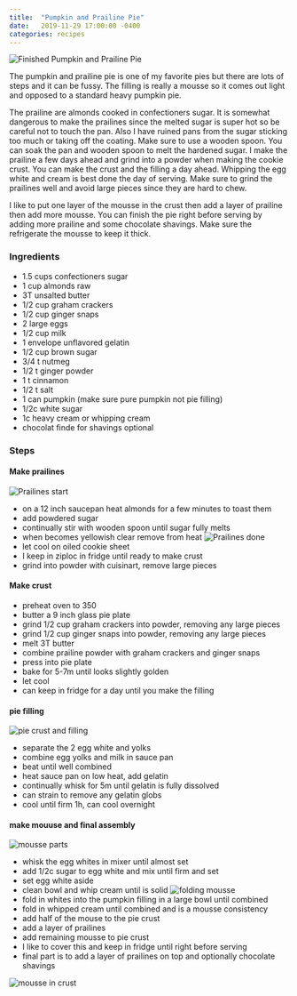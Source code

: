 ```yaml
---
title:  "Pumpkin and Prailine Pie"
date:   2019-11-29 17:00:00 -0400
categories: recipes
---
```

![Finished Pumpkin and Prailine Pie](/assets/images/prailine7.jpg)

The pumpkin and prailine pie is one of my favorite pies but there are lots of steps and it can be fussy.  The filling is really a mousse so it comes out light and opposed to a standard heavy pumpkin pie.

The prailine are almonds cooked in confectioners sugar.  It is somewhat dangerous to make the prailines since the melted sugar is super hot so be careful not to touch the pan.  Also I have ruined pans from the sugar sticking too much or taking off the coating.  Make sure to use a wooden spoon.  You can soak the pan and wooden spoon to melt the hardened sugar.  I make the prailine a few days ahead and grind into a powder when making the cookie crust.  You can make the crust and the filling a day ahead.  Whipping the egg white and cream is best done the day of serving.  Make sure to grind the prailines well and avoid large pieces since they are hard to chew.

I like to put one layer of the mousse in the crust then add a layer of prailine then add more mousse.  You can finish the pie right before serving by adding more prailine and some chocolate shavings.  Make sure the refrigerate the mousse to keep it thick.

### Ingredients
- 1.5 cups confectioners sugar
- 1 cup almonds raw
- 3T unsalted butter
- 1/2 cup graham crackers
- 1/2 cup ginger snaps
- 2 large eggs
- 1/2 cup milk
- 1 envelope unflavored gelatin
- 1/2 cup brown sugar
- 3/4 t nutmeg
- 1/2 t ginger powder
- 1 t cinnamon
- 1/2 t salt
- 1 can pumpkin (make sure pure pumpkin not pie filling)
- 1/2c white sugar
- 1c heavy cream or whipping cream
- chocolat finde for shavings optional

### Steps
#### Make prailines
![Prailines start](/assets/images/prailine1.jpg)
- on a 12 inch saucepan heat almonds for a few minutes to toast them
- add powdered sugar
- continually stir with wooden spoon until sugar fully melts
- when becomes yellowish clear remove from heat
![Prailines done](/assets/images/prailine2.jpg)
- let cool on oiled cookie sheet
- I keep in ziploc in fridge until ready to make crust
- grind into powder with cuisinart, remove large pieces

#### Make crust
- preheat oven to 350
- butter a 9 inch glass pie plate
- grind 1/2 cup graham crackers into powder, removing any large pieces
- grind 1/2 cup ginger snaps into powder, removing any large pieces
- melt 3T butter
- combine prailine powder with graham crackers and ginger snaps
- press into pie plate
- bake for 5-7m until looks slightly golden
- let cool
- can keep in fridge for a day until you make the filling

#### pie filling
![pie crust and filling](/assets/images/prailine3.jpg)
- separate the 2 egg white and yolks
- combine egg yolks and milk in sauce pan
- beat until well combined
- heat sauce pan on low heat, add gelatin
- continually whisk for 5m until gelatin is fully dissolved
- can strain to remove any gelatin globs
- cool until firm 1h, can cool overnight

#### make mouuse and final assembly
![mousse parts](/assets/images/prailine4.jpg)
- whisk the egg whites in mixer until almost set
- add 1/2c sugar to egg white and mix until firm and set
- set egg white aside
- clean bowl and whip cream until is solid
![folding mousse](/assets/images/prailine5.jpg)
- fold in whites into the pumpkin filling in a large bowl until combined
- fold in whipped cream until combined and is a mousse consistency
- add half of the mouse to the pie crust
- add a layer of prailines
- add remaining mousse to pie crust
- I like to cover this and keep in fridge until right before serving
- final part is to add a layer of prailines on top and optionally chocolate shavings

![mousse in crust](/assets/images/prailine6.jpg)
